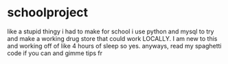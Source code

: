 # schoolproject
like a stupid thingy i had to make for school
i use python and mysql to try and make a working drug store that could work LOCALLY. I am new to this and working off of like 4 hours of sleep so yes. anyways, read my spaghetti code if you can and gimme tips fr
